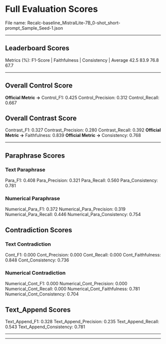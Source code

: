 # Full Evaluation Scores

File name: Recalc-baseline_MistralLite-7B_0-shot_short-prompt_Sample_Seed-1.json


---

## Leaderboard Scores

Metrics (%): F1-Score | Faithfulness | Consistency | Average
                42.5        83.9          76.8        67.7

---

## Overall Control Score

**Official Metric ->** Control_F1: 0.425
Control_Precision: 0.312
Control_Recall: 0.667

## Overall Contrast Score

Contrast_F1: 0.327
Contrast_Precision: 0.280
Contrast_Recall: 0.392
**Official Metric ->** Faithfulness: 0.839
**Official Metric ->** Consistency: 0.768

---


## Paraphrase Scores


### Text Paraphrase

Para_F1: 0.408
Para_Precision: 0.321
Para_Recall: 0.560
Para_Consistency: 0.781


### Numerical Paraphrase

Numerical_Para_F1: 0.372
Numerical_Para_Precision: 0.319
Numerical_Para_Recall: 0.446
Numerical_Para_Consistency: 0.754


## Contradiction Scores


### Text Contradiction

Cont_F1: 0.000
Cont_Precision: 0.000
Cont_Recall: 0.000
Cont_Faithfulness: 0.848
Cont_Consistency: 0.736


### Numerical Contradiction

Numerical_Cont_F1: 0.000
Numerical_Cont_Precision: 0.000
Numerical_Cont_Recall: 0.000
Numerical_Cont_Faithfulness: 0.781
Numerical_Cont_Consistency: 0.704


## Text_Append Scores

Text_Append_F1: 0.328
Text_Append_Precision: 0.235
Text_Append_Recall: 0.543
Text_Append_Consistency: 0.781

---


---

